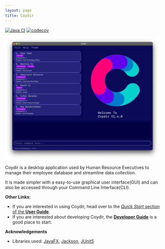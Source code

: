 ```yaml
---
layout: page
title: Coydir
---
```


[![Java CI](https://github.com/AY2223S1-CS2103T-T15-1/tp/actions/workflows/gradle.yml/badge.svg)](https://github.com/AY2223S1-CS2103T-T15-1/tp/actions/workflows/gradle.yml)
[![codecov](https://codecov.io/gh/AY2223S1-CS2103T-T15-1/tp/branch/master/graph/badge.svg?token=ELUB36KYBS)](https://codecov.io/gh/AY2223S1-CS2103T-T15-1/tp)

![Ui](images/Ui.png)

Coydir is a desktop application used by Human Resource Executives to manage their employee database and streamline data collection.

It is made simpler with a easy-to-use graphical user interface(GUI) and can also be accessed through your Command Line Interface(CLI).

**Other Links:**

- If you are interested in using Coydir, head over to the [_Quick Start_ section of the **User Guide**](UserGuide.html#quick-start).
- If you are interested about developing Coydir, the [**Developer Guide**](DeveloperGuide.html) is a good place to start.

**Acknowledgements**

- Libraries used: [JavaFX](https://openjfx.io/), [Jackson](https://github.com/FasterXML/jackson), [JUnit5](https://github.com/junit-team/junit5)
